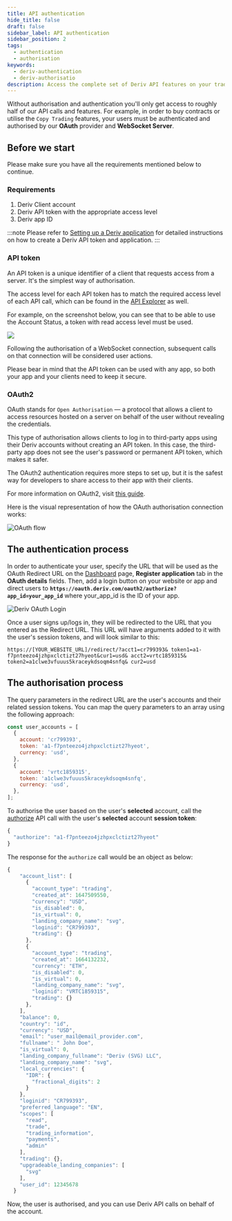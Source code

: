 ```yaml
---
title: API authentication
hide_title: false
draft: false
sidebar_label: API authentication
sidebar_position: 2
tags:
  - authentication
  - authorisation
keywords:
  - deriv-authentication
  - deriv-authorisatio
description: Access the complete set of Deriv API features on your trading app by authenticating users with an API token. Learn to do this with an API example.
---
```


Without authorisation and authentication you'll only get access to roughly half of our API calls and features. For example, in order to buy contracts or utilise the `Copy Trading` features, your users must be authenticated and authorised by our **OAuth** provider and **WebSocket Server**.

## Before we start

Please make sure you have all the requirements mentioned below to continue.

### Requirements

1. Deriv Client account
2. Deriv API token with the appropriate access level
3. Deriv app ID

:::note
Please refer to [Setting up a Deriv application](/docs/setting-up-a-deriv-application) for detailed instructions on how to create a Deriv API token and application.
:::

### API token

An API token is a unique identifier of a client that requests access from a server. It's the simplest way of authorisation.

The access level for each API token has to match the required access level of each API call, which can be found in the [API Explorer](/api-explorer) as well.

For example, on the screenshot below, you can see that to be able to use the Account Status, a token with read access level must be used.

![](/img/acc_status_scope_api_explorer.png)

Following the authorisation of a WebSocket connection, subsequent calls on that connection will be considered user actions.

Please bear in mind that the API token can be used with any app, so both your app and your clients need to keep it secure.

### OAuth2

OAuth stands for `Open Authorisation` — a protocol that allows a client to access resources hosted on a server on behalf of the user without revealing the credentials.

This type of authorisation allows clients to log in to third-party apps using their Deriv accounts without creating an API token. In this case, the third-party app does not see the user's password or permanent API token, which makes it safer.

The OAuth2 authentication requires more steps to set up, but it is the safest way for developers to share access to their app with their clients.

For more information on OAuth2, visit [this guide](https://aaronparecki.com/oauth-2-simplified/).

Here is the visual representation of how the OAuth authorisation connection works:

![OAuth flow](/img/how_oauth_works.png "OAuth flow")

## The authentication process

In order to authenticate your user, specify the URL that will be used as the OAuth Redirect URL on the [Dashboard](/dashboard) page, **Register application** tab in the **OAuth details** fields. Then, add a login button on your website or app and direct users to **`https://oauth.deriv.com/oauth2/authorize?app_id=your_app_id`** where your_app_id is the ID of your app.

![Deriv OAuth Login](/img/oauth_login.png "Deriv OAuth Login")

Once a user signs up/logs in, they will be redirected to the URL that you entered as the Redirect URL. This URL will have arguments added to it with the user's session tokens, and will look similar to this:

`https://[YOUR_WEBSITE_URL]/redirect/?acct1=cr799393& token1=a1-f7pnteezo4jzhpxclctizt27hyeot&cur1=usd& acct2=vrtc1859315& token2=a1clwe3vfuuus5kraceykdsoqm4snfq& cur2=usd`

## The authorisation process

The query parameters in the redirect URL are the user's accounts and their related session tokens. You can map the query parameters to an array using the following approach:

```js showLineNumbers
const user_accounts = [
  {
    account: 'cr799393',
    token: 'a1-f7pnteezo4jzhpxclctizt27hyeot',
    currency: 'usd',
  },
  {
    account: 'vrtc1859315',
    token: 'a1clwe3vfuuus5kraceykdsoqm4snfq',
    currency: 'usd',
  },
];
```

To authorise the user based on the user's **selected** account, call the [authorize](/api-explorer#authorize) API call with the user's **selected** account **session token**:

```js showLineNumbers
{
  "authorize": "a1-f7pnteezo4jzhpxclctizt27hyeot"
}
```

The response for the `authorize` call would be an object as below:

```js showLineNumbers
{
    "account_list": [
      {
        "account_type": "trading",
        "created_at": 1647509550,
        "currency": "USD",
        "is_disabled": 0,
        "is_virtual": 0,
        "landing_company_name": "svg",
        "loginid": "CR799393",
        "trading": {}
      },
      {
        "account_type": "trading",
        "created_at": 1664132232,
        "currency": "ETH",
        "is_disabled": 0,
        "is_virtual": 0,
        "landing_company_name": "svg",
        "loginid": "VRTC1859315",
        "trading": {}
      },
    ],
    "balance": 0,
    "country": "id",
    "currency": "USD",
    "email": "user_mail@email_provider.com",
    "fullname": " John Doe",
    "is_virtual": 0,
    "landing_company_fullname": "Deriv (SVG) LLC",
    "landing_company_name": "svg",
    "local_currencies": {
      "IDR": {
        "fractional_digits": 2
      }
    },
    "loginid": "CR799393",
    "preferred_language": "EN",
    "scopes": [
      "read",
      "trade",
      "trading_information",
      "payments",
      "admin"
    ],
    "trading": {},
    "upgradeable_landing_companies": [
      "svg"
    ],
    "user_id": 12345678
  }
```

Now, the user is authorised, and you can use Deriv API calls on behalf of the account.
